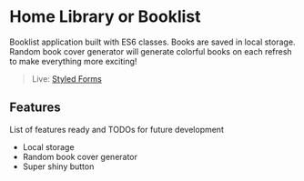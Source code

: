 # Home Library or Booklist
Booklist application built with ES6 classes. Books are saved in local storage. Random book cover generator will generate colorful books on each refresh to make everything more exciting!

> Live: [Styled Forms](https://mxzawadzki.github.io/Forms/)

## Features
List of features ready and TODOs for future development
* Local storage
* Random book cover generator
* Super shiny button
